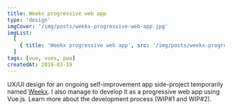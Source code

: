 ```yaml
---
title: Weekx progressive web app
type: 'design'
imgCover: '/img/posts/weekx-progressive-web-app.jpg'
imgList:
  [
    { title: 'Weekx progressive web app', src: '/img/posts/weekx-progressive-web-app_1.jpg' },
  ]
tags: [vue, vuex, pwa]
createdAt: 2019-03-19
---
```


UX/UI design for an ongoing self-improvement app side-project temporarily named [Weekx](https://weekx.xyz). I also manage to develop it as a progressive web app using Vue.js. Learn more about the development process (WIP#1 and WIP#2).